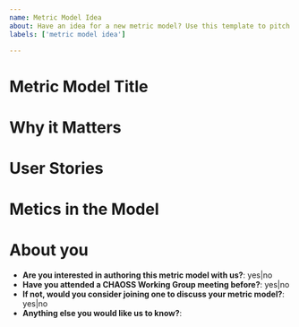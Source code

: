 ```yaml
---
name: Metric Model Idea
about: Have an idea for a new metric model? Use this template to pitch your idea.
labels: ['metric model idea']

---
```


<!-- Thank you for sharing your metric model idea with the CHAOSS Working Group! -->

# Metric Model Title
<!-- Title of the Metric Model -->

# Why it Matters
<!-- Provide text to explain to a reader why they should care about the metrics model. This description should be 1-2 sentences. -->

# User Stories
<!-- Provide text to the different types of users of this metrics model. This could include various roles including OSPO members, community managers, open source software users, and volunteer contributors. This should be in the form of a bulleted list for each of the provided user stories. -->

# Metics in the Model
<!--
* Metric 1 (Link to metric on the CHAOSS website if applicable, brief description of the metric, and the suggested timeframe associated with data collection if applicable)
* Metric 2 (Link to metric on the CHAOSS website if applicable, brief description of the metric, and the suggested timeframe associated with data collection if applicable)
* And so on
-->

# About you
<!-- Questions to help us understand your motive and interest in seeing this metric implemented. -->

* **Are you interested in authoring this metric model with us?**: yes|no
* **Have you attended a CHAOSS Working Group meeting before?**: yes|no
* **If not, would you consider joining one to discuss your metric model?**: yes|no
* **Anything else you would like us to know?**:

